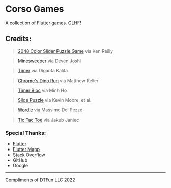 # Corso Games

A collection of Flutter games. GLHF!

## Credits:
> [2048 Color Slider Puzzle Game](https://github.com/kenreilly/flutter-puzzle-game-demo)
> via Ken Reilly

> [Minesweeper](https://github.com/deven98/FlutterMinesweeper)
> via Deven Joshi

> [Timer](https://github.com/realdiganta/Flutter-Stopwatch)
> via Diganta Kalita

> [Chrome's Dino Run](https://github.com/AlabasterAxe/dino_game)
> via Matthew Keller

> [Timer Bloc](https://github.com/minhho89/flutter_bloc_countdown_app)
> via Minh Ho

> [Slide Puzzle](https://github.com/kevmoo/slide_puzzle)
> via Kevin Moore, et al.

> [Wordle](https://github.com/maxonflutter/flutter_wordle)
> via Massimo Del Pezzo

> [Tic Tac Toe](https://github.com/jakubjaniec/tictactoe)
> via Jakub Janiec


### Special Thanks:
- [Flutter](https://docs.flutter.dev/)
- [Flutter Mapp](https://www.youtube.com/c/FlutterMapp)
- Stack Overflow
- GitHub
- Google

---

Compliments of DTFun LLC 2022